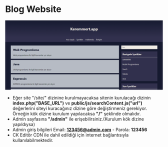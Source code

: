 # Blog Website
![Website](readme.png)

* Eğer site "/site/" dizinine kurulmayacaksa sitenin kurulacağı dizinin **index.php("BASE_URL")** ve **public/js/searchContent.js("url")** değerlerini siteyi kuracağınız dizine göre değiştirmeniz gerekiyor. 
Örneğin kök dizine kurulum yapılacaksa **"/"** şeklinde olmalıdır.
* Admin sayfasına **"/admin"** ile erişebilirsiniz.(Kurulum kök dizine yapıldıysa)
* Admin giriş bilgileri
Email: **123456@admin.com** - Parola: **123456**
* CK Editör CDN ile dahil edildiği için internet bağlantısıyla kullanılabilmektedir.
